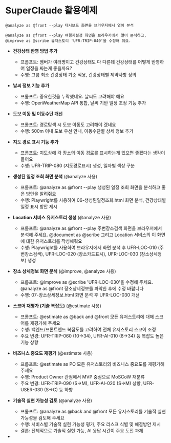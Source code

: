 # SuperClaude 활용예제


```
@analyze as @front --play 대시보드 화면을 브라우저에서 열어 분석
```

```
@analyze as @front --play 여행지설정 화면을 브라우저에서 열어 분석하고,  
@improve as @scribe 유저스토리 'UFR-TRIP-040'을 수정해 줘요.
```


- **건강상태 반영 방법 추가**
  - 프롬프트: 멤버가 여러명이고 건강상태도 다 다른데 건강상태를 어떻게 반영하여 일정을 짜는게 좋을까요?
  - 수행: 그룹 최소 건강상태 기준 적용, 건강상태별 제약사항 정의

- **날씨 정보 기능 추가**
  - 프롬프트: 중요한것을 누락했네요. 날씨도 고려해야 해요
  - 수행: OpenWeatherMap API 통합, 날씨 기반 일정 조정 기능 추가

- **도보 이동 및 이동수단 개선**
  - 프롬프트: 경로탐색 시 도보 이동도 고려해야 겠네요
  - 수행: 500m 이내 도보 우선 안내, 이동수단별 상세 정보 추가

- **지도 경로 표시 기능 추가**
  - 프롬프트: 지도상에 각 장소의 이동 경로를 표시하는게 있으면 좋겠다는 생각이 들어요
  - 수행: UFR-TRIP-080 (지도경로표시) 생성, 일자별 색상 구분

- **생성된 일정 조회 화면 분석** (@analyze 사용)
  - 프롬프트: @analyze as @front --play 생성된 일정 조회 화면을 분석하고 좋은 방안을 알려줘요
  - 수행: Playwright를 사용하여 06-생성된일정조회.html 화면 분석, 건강상태별 일정 표시 방안 제시

- **Location 서비스 유저스토리 생성** (@analyze 사용)
  - 프롬프트: @analyze as @front --play 주변장소검색 화면을 브라우저에서 분석해 주세요. @document as @scribe 그리고 Location 서비스의 이 화면에 대한 유저스토리를 작성해줘요
  - 수행: Playwright를 사용하여 브라우저에서 화면 분석 후 UFR-LOC-010 (주변장소검색), UFR-LOC-020 (장소카드표시), UFR-LOC-030 (장소상세정보) 생성

- **장소 상세정보 화면 분석** (@improve, @analyze 사용)
  - 프롬프트: @improve as @scribe 'UFR-LOC-030'을 수정해 주세요. @analyze as @front 장소상세정보를 파악한 후에 수정 바랍니다
  - 수행: 07-장소상세정보.html 화면 분석 후 UFR-LOC-030 개선

- **스코어 재평가 (기술 복잡도)** (@estimate 사용)
  - 프롬프트: @estimate as @back and @front 모든 유저스토리에 대해 스코어를 재평가해 주세요
  - 수행: 백엔드/프론트엔드 복잡도를 고려하여 전체 유저스토리 스코어 조정
  - 주요 변경: UFR-TRIP-060 (10→34), UFR-AI-010 (8→34) 등 복잡도 높은 기능 상향

- **비즈니스 중요도 재평가** (@estimate 사용)
  - 프롬프트: @estimate as PO 모든 유저스토리의 비즈니스 중요도를 재평가해 주세요
  - 수행: Product Owner 관점에서 MVP 중심으로 MoSCoW 재분류
  - 주요 변경: UFR-TRIP-090 (S→M), UFR-AI-020 (S→M) 상향, UFR-USER-030 (S→C) 등 하향

- **기술적 실현 가능성 검토** (@analyze 사용)
  - 프롬프트: @analyze as @back and @front 모든 유저스토리를 기술적 실현 가능성을 검토해 주세요
  - 수행: 서비스별 기술적 실현 가능성 평가, 주요 리스크 식별 및 해결방안 제시
  - 결론: 전체적으로 기술적 실현 가능, AI 응답 시간이 주요 도전 과제
- 
